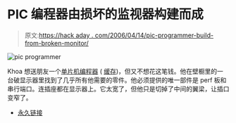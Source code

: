 # PIC 编程器由损坏的监视器构建而成

> 原文:[https://hack aday . com/2006/04/14/pic-programmer-build-from-broken-monitor/](https://hackaday.com/2006/04/14/pic-programmer-built-from-broken-monitor/)

![pic programmer](../Images/a9c2b699dba6b7a033c8e31c88b77575.png)

Khoa 想送朋友一个[单片机编程器](http://s95417013.onlinehome.us/ktekx/5.htm) ( [缓存](http://s95417013.onlinehome.us.nyud.net:8080/ktekx/5.htm))，但又不想花这笔钱。他在壁橱里的一台破显示器里找到了几乎所有他需要的零件。他必须提供的唯一部件是 perf 板和串行端口。连插座都在显示器上。它太宽了，但他只是切掉了中间的翼梁，让插口变窄了。

*   [永久链接](http://s95417013.onlinehome.us/ktekx/5.htm)